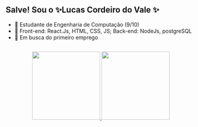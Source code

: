 ## Salve! Sou o ✨Lucas Cordeiro do Vale ✨

- 🔭 Estudante de Engenharia de Computação (9/10)
- 🌱 Front-end: React.Js, HTML, CSS, JS; Back-end: NodeJs, postgreSQL
- 👯 Em busca do primeiro emprego

##

<div align="center">
  <a href="https://github.com/CordeiroDoVale">
  <img height="180em" src="https://github-readme-stats.vercel.app/api?username=CordeiroDoVale&show_icons=true&theme=dracula&include_all_commits=true&count_private=true"/>
  <img height="180em" src="https://github-readme-stats.vercel.app/api/top-langs/?username=CordeiroDoVale&layout=compact&langs_count=7&theme=dracula"/>
</div>
  
##  
